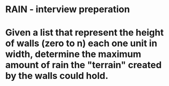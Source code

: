 # RAIN - interview preperation

# Given a list that represent the height of walls (zero to n) each one unit in width, determine the maximum amount of rain the "terrain" created by the walls could hold.

